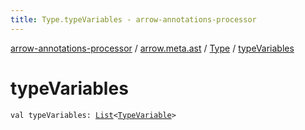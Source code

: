 ```yaml
---
title: Type.typeVariables - arrow-annotations-processor
---
```


[arrow-annotations-processor](../../index.html) / [arrow.meta.ast](../index.html) / [Type](index.html) / [typeVariables](./type-variables.html)

# typeVariables

`val typeVariables: `[`List`](https://kotlinlang.org/api/latest/jvm/stdlib/kotlin.collections/-list/index.html)`<`[`TypeVariable`](../-type-name/-type-variable/index.html)`>`